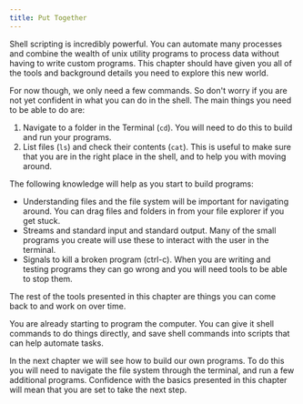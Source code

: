 ```yaml
---
title: Put Together
---
```


Shell scripting is incredibly powerful. You can automate many processes and combine the wealth of unix utility programs to process data without having to write custom programs. This chapter should have given you all of the tools and background details you need to explore this new world.

For now though, we only need a few commands. So don't worry if you are not yet confident in what you can do in the shell. The main things you need to be able to do are:

1. Navigate to a folder in the Terminal (`cd`). You will need to do this to build and run your programs.
2. List files (`ls`) and check their contents (`cat`). This is useful to make sure that you are in the right place in the shell, and to help you with moving around.

The following knowledge will help as you start to build programs:

* Understanding files and the file system will be important for navigating around. You can drag files and folders in from your file explorer if you get stuck.
* Streams and standard input and standard output. Many of the small programs you create will use these to interact with the user in the terminal.
* Signals to kill a broken program (ctrl-c). When you are writing and testing programs they can go wrong and you will need tools to be able to stop them.

The rest of the tools presented in this chapter are things you can come back to and work on over time.

You are already starting to program the computer. You can give it shell commands to do things directly, and save shell commands into scripts that can help automate tasks.

In the next chapter we will see how to build our own programs. To do this you will need to navigate the file system through the terminal, and run a few additional programs. Confidence with the basics presented in this chapter will mean that you are set to take the next step.
